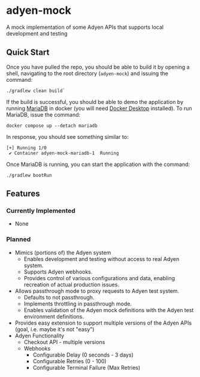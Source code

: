 # adyen-mock
A mock implementation of some Adyen APIs that supports local development and testing

## Quick Start
Once you have pulled the repo, you should be able to build it by opening a shell, navigating to the root directory (`adyen-mock`) and issuing the command:
```
./gradlew clean build`
```

If the build is successful, you should be able to demo the application by running [MariaDB](https://mariadb.org/) in docker (you will need [Docker Desktop](https://www.docker.com/) installed).  To run MariaDB, issue the command:
```
docker compose up --detach mariadb
```
In response, you should see something similar to:
```
[+] Running 1/0
 ✔ Container adyen-mock-mariadb-1  Running
 ```
 
 Once MariaDB is running, you can start the application with the command:
 ```
 ./gradlew bootRun
 ```
 
## Features
 
### Currently Implemented

* None

### Planned

* Mimics (portions of) the Adyen system
    * Enables development and testing without access to real Adyen system.
    * Supports Adyen webhooks.
    * Provides control of various configurations and data, enabling recreation of actual production issues.
* Allows passthrough mode to proxy requests to Adyen test system.
    * Defaults to not passthrough.
    * Implements throttling in passthrough mode.
    * Enables validation of the Adyen mock definitions with the Adyen test environment definitions.
* Provides easy extension to support multiple versions of the Adyen APIs (goal, i.e. maybe it's not "easy")
* Adyen Functionality
    * Checkout API - multiple versions
    * Webhooks
        * Configurable Delay (0 seconds - 3 days)
        * Configurable Retries (0 - 100)
        * Configurable Terminal Failure (Max Retries)



